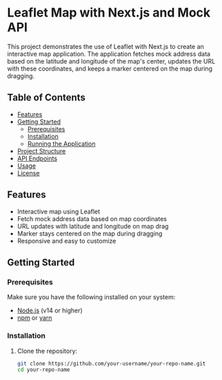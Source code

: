 # Leaflet Map with Next.js and Mock API

This project demonstrates the use of Leaflet with Next.js to create an interactive map application. The application fetches mock address data based on the latitude and longitude of the map's center, updates the URL with these coordinates, and keeps a marker centered on the map during dragging.

## Table of Contents

- [Features](#features)
- [Getting Started](#getting-started)
  - [Prerequisites](#prerequisites)
  - [Installation](#installation)
  - [Running the Application](#running-the-application)
- [Project Structure](#project-structure)
- [API Endpoints](#api-endpoints)
- [Usage](#usage)
- [License](#license)

## Features

- Interactive map using Leaflet
- Fetch mock address data based on map coordinates
- URL updates with latitude and longitude on map drag
- Marker stays centered on the map during dragging
- Responsive and easy to customize

## Getting Started

### Prerequisites

Make sure you have the following installed on your system:

- [Node.js](https://nodejs.org/) (v14 or higher)
- [npm](https://www.npmjs.com/) or [yarn](https://yarnpkg.com/)

### Installation

1. Clone the repository:

   ```bash
   git clone https://github.com/your-username/your-repo-name.git
   cd your-repo-name